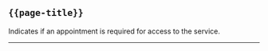 ## <code>{{page-title}}</code>

Indicates if an appointment is required for access to the service.

---
